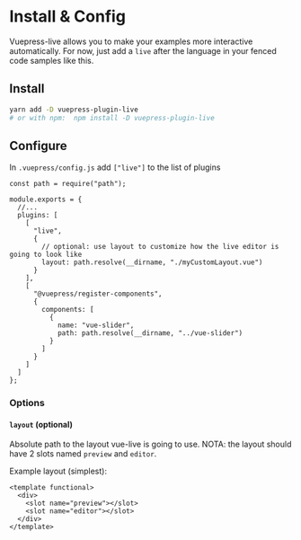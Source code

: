 # Install & Config

Vuepress-live allows you to make your examples more interactive automatically. For now, just add a `live` after the language in your fenced code samples like this.

## Install

```sh
yarn add -D vuepress-plugin-live
# or with npm:  npm install -D vuepress-plugin-live
```

## Configure

In `.vuepress/config.js` add `["live"]` to the list of plugins

```js{6,7,8,9,10,11,12}
const path = require("path");

module.exports = {
  //...
  plugins: [
    [
      "live",
      {
        // optional: use layout to customize how the live editor is going to look like
        layout: path.resolve(__dirname, "./myCustomLayout.vue")
      }
    ],
    [
      "@vuepress/register-components",
      {
        components: [
          {
            name: "vue-slider",
            path: path.resolve(__dirname, "../vue-slider")
          }
        ]
      }
    ]
  ]
};
```

### Options

#### `layout` (optional)

Absolute path to the layout vue-live is going to use.
NOTA: the layout should have 2 slots named `preview` and `editor`.

Example layout (simplest):

```vue
<template functional>
  <div>
    <slot name="preview"></slot>
    <slot name="editor"></slot>
  </div>
</template>
```
